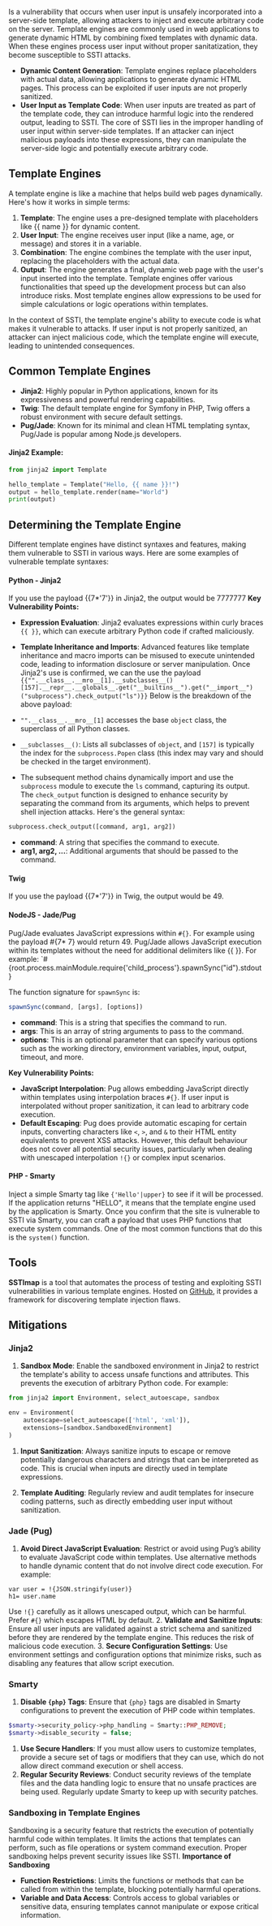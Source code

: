 Is a vulnerability that occurs when user input is unsafely incorporated into a server-side template, allowing attackers to inject and execute arbitrary code on the server. Template engines are commonly used in web applications to generate dynamic HTML by combining fixed templates with dynamic data. When these engines process user input without proper sanitatization, they become susceptible to SSTI attacks.
- **Dynamic Content Generation**: Template engines replace placeholders with actual data, allowing applications to generate dynamic HTML pages. This process can be exploited if user inputs are not properly sanitized.
- **User Input as Template Code**: When user inputs are treated as part of the template code, they can introduce harmful logic into the rendered output, leading to SSTI.
The core of SSTI lies in the improper handling of user input within server-side templates. If an attacker can inject malicious payloads into these expressions, they can manipulate the server-side logic and potentially execute arbitrary code.
## Template Engines
A template engine is like a machine that helps build web pages dynamically. Here's how it works in simple terms:
1. **Template**: The engine uses a pre-designed template with placeholders like {{ name }} for dynamic content.
2. **User Input**: The engine receives user input (like a name, age, or message) and stores it in a variable.
3. **Combination**: The engine combines the template with the user input, replacing the placeholders with the actual data.
4. **Output**: The engine generates a final, dynamic web page with the user's input inserted into the template.
Template engines offer various functionalities that speed up the development process but can also introduce risks. Most template engines allow expressions to be used for simple calculations or logic operations within templates.  

In the context of SSTI, the template engine's ability to execute code is what makes it vulnerable to attacks. If user input is not properly sanitized, an attacker can inject malicious code, which the template engine will execute, leading to unintended consequences.
## Common Template Engines
- **Jinja2**: Highly popular in Python applications, known for its expressiveness and powerful rendering capabilities.
- **Twig**: The default template engine for Symfony in PHP, Twig offers a robust environment with secure default settings.
- **Pug/Jade**: Known for its minimal and clean HTML templating syntax, Pug/Jade is popular among Node.js developers.
#### Jinja2 Example:
```python
from jinja2 import Template

hello_template = Template("Hello, {{ name }}!")
output = hello_template.render(name="World")
print(output)
```
## Determining the Template Engine
Different template engines have distinct syntaxes and features, making them vulnerable to SSTI in various ways. Here are some examples of vulnerable template syntaxes:
#### Python - Jinja2 
 If you use the payload {{7*'7'}}  in Jinja2, the output would be 7777777
 **Key Vulnerability Points:**

- **Expression Evaluation**: Jinja2 evaluates expressions within curly braces `{{ }}`, which can execute arbitrary Python code if crafted maliciously.
- **Template Inheritance and Imports**: Advanced features like template inheritance and macro imports can be misused to execute unintended code, leading to information disclosure or server manipulation.
Once Jinja2's use is confirmed, we can the use the payload `{{"".__class__.__mro__[1].__subclasses__()[157].__repr__.__globals__.get("__builtins__").get("__import__")("subprocess").check_output("ls")}}`
Below is the breakdown of the above payload:

- `"".__class__.__mro__[1]` accesses the base `object` class, the superclass of all Python classes.
- `__subclasses__()`: Lists all subclasses of `object`, and `[157]` is typically the index for the `subprocess.Popen` class (this index may vary and should be checked in the target environment).
- The subsequent method chains dynamically import and use the `subprocess` module to execute the `ls` command, capturing its output.
The `check_output` function is designed to enhance security by separating the command from its arguments, which helps to prevent shell injection attacks. Here's the general syntax:

```python
subprocess.check_output([command, arg1, arg2])
```

- **command**: A string that specifies the command to execute.
- **arg1, arg2, ...**: Additional arguments that should be passed to the command.
#### Twig
If you use the payload {{7*'7'}} in Twig, the output would be 49.
#### NodeJS - Jade/Pug
Pug/Jade evaluates JavaScript expressions within `#{}`. For example using the payload #{7* 7} would return 49. 
Pug/Jade allows JavaScript execution within its templates without the need for additional delimiters like {{ }}. For example: `#{root.process.mainModule.require{'child_process'}.spawnSync("id").stdout}

The function signature for `spawnSync` is:

```javascript
spawnSync(command, [args], [options])
```

- **command**: This is a string that specifies the command to run.
- **args**: This is an array of string arguments to pass to the command.
- **options**: This is an optional parameter that can specify various options such as the working directory, environment variables, input, output, timeout, and more.

**Key Vulnerability Points:**

- **JavaScript Interpolation**: Pug allows embedding JavaScript directly within templates using interpolation braces `#{}`. If user input is interpolated without proper sanitization, it can lead to arbitrary code execution.
- **Default Escaping**: Pug does provide automatic escaping for certain inputs, converting characters like `<`, `>`, and `&` to their HTML entity equivalents to prevent XSS attacks. However, this default behaviour does not cover all potential security issues, particularly when dealing with unescaped interpolation `!{}` or complex input scenarios.
#### PHP - Smarty
Inject a simple Smarty tag like `{'Hello'|upper}` to see if it will be processed. If the application returns "HELLO", it means that the template engine used by the application is Smarty.
Once you confirm that the site is vulnerable to SSTI via Smarty, you can craft a payload that uses PHP functions that execute system commands. One of the most common functions that do this is the `system()` function.
## Tools
**SSTImap** is a tool that automates the process of testing and exploiting SSTI vulnerabilities in various template engines. Hosted on [GitHub](https://github.com/vladko312/SSTImap), it provides a framework for discovering template injection flaws.

## Mitigations
### Jinja2

1. **Sandbox Mode**: Enable the sandboxed environment in Jinja2 to restrict the template's ability to access unsafe functions and attributes. This prevents the execution of arbitrary Python code. For example:

```python
from jinja2 import Environment, select_autoescape, sandbox

env = Environment(
	autoescape=select_autoescape(['html', 'xml']),
	extensions=[sandbox.SandboxedEnvironment]
)
```

1. **Input Sanitization**: Always sanitize inputs to escape or remove potentially dangerous characters and strings that can be interpreted as code. This is crucial when inputs are directly used in template expressions.

2. **Template Auditing**: Regularly review and audit templates for insecure coding patterns, such as directly embedding user input without sanitization.
### Jade (Pug)

1. **Avoid Direct JavaScript Evaluation**: Restrict or avoid using Pug’s ability to evaluate JavaScript code within templates. Use alternative methods to handle dynamic content that do not involve direct code execution. For example:
```pug
var user = !{JSON.stringify(user)}
h1= user.name
```
Use `!{}` carefully as it allows unescaped output, which can be harmful. Prefer `#{}` which escapes HTML by default.
2. **Validate and Sanitize Inputs**: Ensure all user inputs are validated against a strict schema and sanitized before they are rendered by the template engine. This reduces the risk of malicious code execution.
3. **Secure Configuration Settings**: Use environment settings and configuration options that minimize risks, such as disabling any features that allow script execution.
### Smarty
1. **Disable `{php}` Tags**: Ensure that `{php}` tags are disabled in Smarty configurations to prevent the execution of PHP code within templates.
```php
$smarty->security_policy->php_handling = Smarty::PHP_REMOVE;
$smarty->disable_security = false;
```

1. **Use Secure Handlers**: If you must allow users to customize templates, provide a secure set of tags or modifiers that they can use, which do not allow direct command execution or shell access.
2. **Regular Security Reviews**: Conduct security reviews of the template files and the data handling logic to ensure that no unsafe practices are being used. Regularly update Smarty to keep up with security patches.
### Sandboxing in Template Engines
Sandboxing is a security feature that restricts the execution of potentially harmful code within templates. It limits the actions that templates can perform, such as file operations or system command execution. Proper sandboxing helps prevent security issues like SSTI.
**Importance of Sandboxing**
- **Function Restrictions**: Limits the functions or methods that can be called from within the template, blocking potentially harmful operations.
- **Variable and Data Access**: Controls access to global variables or sensitive data, ensuring templates cannot manipulate or expose critical information.